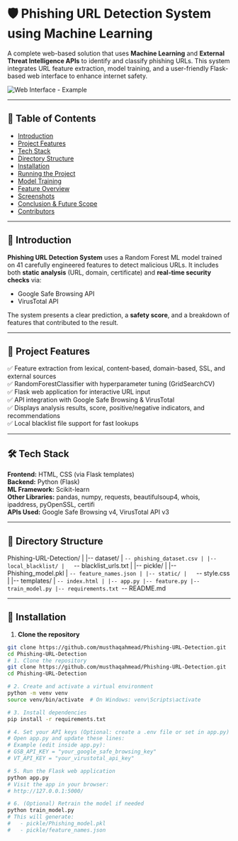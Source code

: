# 🛡️ Phishing URL Detection System using Machine Learning

A complete web-based solution that uses **Machine Learning** and **External Threat Intelligence APIs** to identify and classify phishing URLs. This system integrates URL feature extraction, model training, and a user-friendly Flask-based web interface to enhance internet safety.

![Web Interface - Example](https://github.com/user-attachments/assets/17ee7922-8cee-4543-a470-02459c21d1de)


---

## 📌 Table of Contents
- [Introduction](#introduction)
- [Project Features](#project-features)
- [Tech Stack](#tech-stack)
- [Directory Structure](#directory-structure)
- [Installation](#installation)
- [Running the Project](#running-the-project)
- [Model Training](#model-training)
- [Feature Overview](#feature-overview)
- [Screenshots](#screenshots)
- [Conclusion & Future Scope](#conclusion--future-scope)
- [Contributors](#contributors)

---

## 🧠 Introduction

**Phishing URL Detection System** uses a Random Forest ML model trained on 41 carefully engineered features to detect malicious URLs. It includes both **static analysis** (URL, domain, certificate) and **real-time security checks** via:
- Google Safe Browsing API
- VirusTotal API

The system presents a clear prediction, a **safety score**, and a breakdown of features that contributed to the result.

---

## 🚀 Project Features

✅ Feature extraction from lexical, content-based, domain-based, SSL, and external sources  
✅ RandomForestClassifier with hyperparameter tuning (GridSearchCV)  
✅ Flask web application for interactive URL input  
✅ API integration with Google Safe Browsing & VirusTotal  
✅ Displays analysis results, score, positive/negative indicators, and recommendations  
✅ Local blacklist file support for fast lookups  

---

## 🛠️ Tech Stack

**Frontend:** HTML, CSS (via Flask templates)  
**Backend:** Python (Flask)  
**ML Framework:** Scikit-learn  
**Other Libraries:** pandas, numpy, requests, beautifulsoup4, whois, ipaddress, pyOpenSSL, certifi  
**APIs Used:** Google Safe Browsing v4, VirusTotal API v3  

---

## 📁 Directory Structure
Phishing-URL-Detection/
|
|-- dataset/
|   `-- phishing_dataset.csv
|
|-- local_blacklist/
|   `-- blacklist_urls.txt
|
|-- pickle/
|   |-- Phishing_model.pkl
|   `-- feature_names.json
|
|-- static/
|   `-- style.css
|
|-- templates/
|   `-- index.html
|
|-- app.py
|-- feature.py
|-- train_model.py
|-- requirements.txt
`-- README.md



---

## 🧪 Installation

1. **Clone the repository**
```bash
git clone https://github.com/musthaqahmead/Phishing-URL-Detection.git
cd Phishing-URL-Detection
# 1. Clone the repository
git clone https://github.com/musthaqahmead/Phishing-URL-Detection.git
cd Phishing-URL-Detection

# 2. Create and activate a virtual environment
python -m venv venv
source venv/bin/activate  # On Windows: venv\Scripts\activate

# 3. Install dependencies
pip install -r requirements.txt

# 4. Set your API keys (Optional: create a .env file or set in app.py)
# Open app.py and update these lines:
# Example (edit inside app.py):
# GSB_API_KEY = "your_google_safe_browsing_key"
# VT_API_KEY = "your_virustotal_api_key"

# 5. Run the Flask web application
python app.py
# Visit the app in your browser:
# http://127.0.0.1:5000/

# 6. (Optional) Retrain the model if needed
python train_model.py
# This will generate:
#   - pickle/Phishing_model.pkl
#   - pickle/feature_names.json
